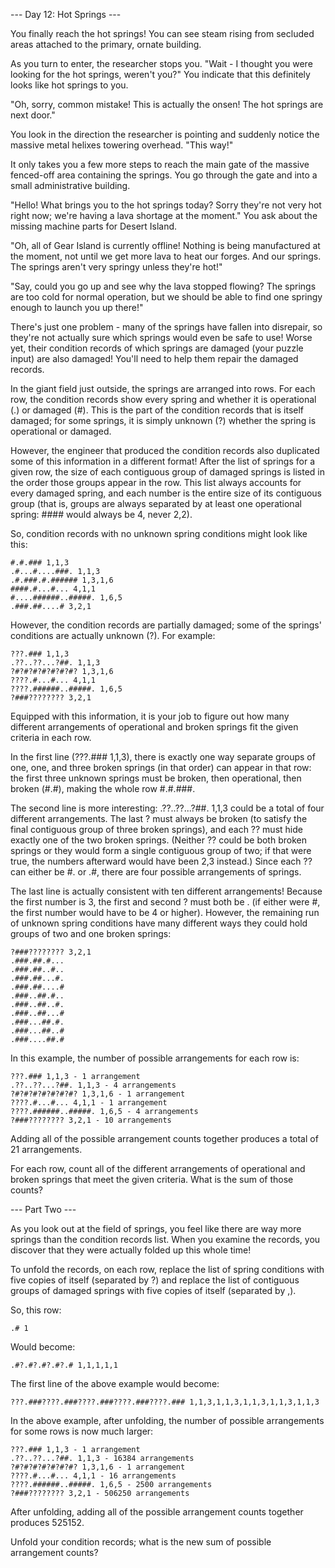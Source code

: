 --- Day 12: Hot Springs ---

You finally reach the hot springs! You can see steam rising from secluded areas attached to the primary, ornate building.

As you turn to enter, the researcher stops you. "Wait - I thought you were looking for the hot springs, weren't you?" You indicate that this definitely looks like hot springs to you.

"Oh, sorry, common mistake! This is actually the onsen! The hot springs are next door."

You look in the direction the researcher is pointing and suddenly notice the massive metal helixes towering overhead. "This way!"

It only takes you a few more steps to reach the main gate of the massive fenced-off area containing the springs. You go through the gate and into a small administrative building.

"Hello! What brings you to the hot springs today? Sorry they're not very hot right now; we're having a lava shortage at the moment." You ask about the missing machine parts for Desert Island.

"Oh, all of Gear Island is currently offline! Nothing is being manufactured at the moment, not until we get more lava to heat our forges. And our springs. The springs aren't very springy unless they're hot!"

"Say, could you go up and see why the lava stopped flowing? The springs are too cold for normal operation, but we should be able to find one springy enough to launch you up there!"

There's just one problem - many of the springs have fallen into disrepair, so they're not actually sure which springs would even be safe to use! Worse yet, their condition records of which springs are damaged (your puzzle input) are also damaged! You'll need to help them repair the damaged records.

In the giant field just outside, the springs are arranged into rows. For each row, the condition records show every spring and whether it is operational (.) or damaged (#). This is the part of the condition records that is itself damaged; for some springs, it is simply unknown (?) whether the spring is operational or damaged.

However, the engineer that produced the condition records also duplicated some of this information in a different format! After the list of springs for a given row, the size of each contiguous group of damaged springs is listed in the order those groups appear in the row. This list always accounts for every damaged spring, and each number is the entire size of its contiguous group (that is, groups are always separated by at least one operational spring: #### would always be 4, never 2,2).

So, condition records with no unknown spring conditions might look like this:

    #.#.### 1,1,3
    .#...#....###. 1,1,3
    .#.###.#.###### 1,3,1,6
    ####.#...#... 4,1,1
    #....######..#####. 1,6,5
    .###.##....# 3,2,1
However, the condition records are partially damaged; some of the springs' conditions are actually unknown (?). For example:

    ???.### 1,1,3
    .??..??...?##. 1,1,3
    ?#?#?#?#?#?#?#? 1,3,1,6
    ????.#...#... 4,1,1
    ????.######..#####. 1,6,5
    ?###???????? 3,2,1
Equipped with this information, it is your job to figure out how many different arrangements of operational and broken springs fit the given criteria in each row.

In the first line (???.### 1,1,3), there is exactly one way separate groups of one, one, and three broken springs (in that order) can appear in that row: the first three unknown springs must be broken, then operational, then broken (#.#), making the whole row #.#.###.

The second line is more interesting: .??..??...?##. 1,1,3 could be a total of four different arrangements. The last ? must always be broken (to satisfy the final contiguous group of three broken springs), and each ?? must hide exactly one of the two broken springs. (Neither ?? could be both broken springs or they would form a single contiguous group of two; if that were true, the numbers afterward would have been 2,3 instead.) Since each ?? can either be #. or .#, there are four possible arrangements of springs.

The last line is actually consistent with ten different arrangements! Because the first number is 3, the first and second ? must both be . (if either were #, the first number would have to be 4 or higher). However, the remaining run of unknown spring conditions have many different ways they could hold groups of two and one broken springs:

    ?###???????? 3,2,1
    .###.##.#...
    .###.##..#..
    .###.##...#.
    .###.##....#
    .###..##.#..
    .###..##..#.
    .###..##...#
    .###...##.#.
    .###...##..#
    .###....##.#
In this example, the number of possible arrangements for each row is:

    ???.### 1,1,3 - 1 arrangement
    .??..??...?##. 1,1,3 - 4 arrangements
    ?#?#?#?#?#?#?#? 1,3,1,6 - 1 arrangement
    ????.#...#... 4,1,1 - 1 arrangement
    ????.######..#####. 1,6,5 - 4 arrangements
    ?###???????? 3,2,1 - 10 arrangements
Adding all of the possible arrangement counts together produces a total of 21 arrangements.

For each row, count all of the different arrangements of operational and broken springs that meet the given criteria. What is the sum of those counts?

--- Part Two ---

As you look out at the field of springs, you feel like there are way more springs than the condition records list. When you examine the records, you discover that they were actually folded up this whole time!

To unfold the records, on each row, replace the list of spring conditions with five copies of itself (separated by ?) and replace the list of contiguous groups of damaged springs with five copies of itself (separated by ,).

So, this row:

    .# 1
Would become:

    .#?.#?.#?.#?.# 1,1,1,1,1
The first line of the above example would become:

    ???.###????.###????.###????.###????.### 1,1,3,1,1,3,1,1,3,1,1,3,1,1,3
In the above example, after unfolding, the number of possible arrangements for some rows is now much larger:

    ???.### 1,1,3 - 1 arrangement
    .??..??...?##. 1,1,3 - 16384 arrangements
    ?#?#?#?#?#?#?#? 1,3,1,6 - 1 arrangement
    ????.#...#... 4,1,1 - 16 arrangements
    ????.######..#####. 1,6,5 - 2500 arrangements
    ?###???????? 3,2,1 - 506250 arrangements
After unfolding, adding all of the possible arrangement counts together produces 525152.

Unfold your condition records; what is the new sum of possible arrangement counts?
